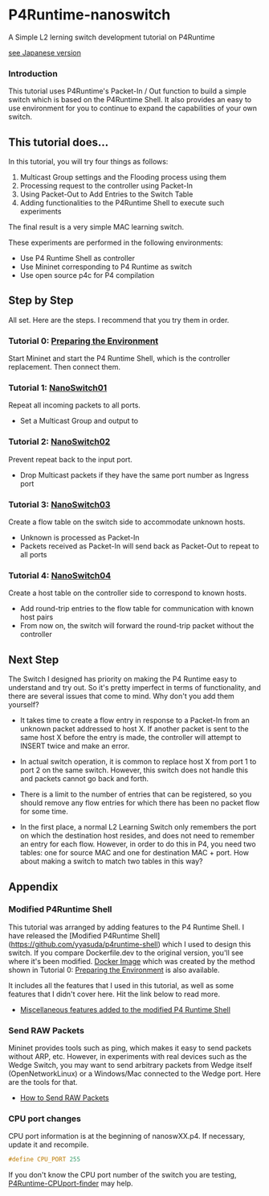# P4Runtime-nanoswitch
A Simple L2 lerning switch development tutorial on P4Runtime

[see Japanese version](docs_ja/README.md)

### Introduction

This tutorial uses P4Runtime's Packet-In / Out function to build a simple switch which is based on the P4Runtime Shell.  It also provides an easy to use environment for you to continue to expand the capabilities of your own switch.

## This tutorial does…

In this tutorial, you will try four things as follows:

1. Multicast Group settings and the Flooding process using them
2. Processing request to the controller using Packet-In
3. Using Packet-Out to Add Entries to the Switch Table
4. Adding functionalities to the P4Runtime Shell to execute such experiments

The final result is a very simple MAC learning switch.

These experiments are performed in the following environments:

- Use P4 Runtime Shell as controller
- Use Mininet corresponding to P4 Runtime as switch
- Use open source p4c for P4 compilation



## Step by Step

All set. Here are the steps. I recommend that you try them in order.

### Tutorial 0: [Preparing the Environment](https://github.com/yyasuda/P4Runtime-firstbite/blob/master/t0_prepare.md)

Start Mininet and start the P4 Runtime Shell, which is the controller replacement. Then connect them.

### Tutorial 1: [NanoSwitch01](./t1_nanosw01.md)

Repeat all incoming packets to all ports.
- Set a Multicast Group and output to

### Tutorial 2: [NanoSwitch02](./t2_nanosw02.md)

Prevent repeat back to the input port.
- Drop Multicast packets if they have the same port number as Ingress port

### Tutorial 3: [NanoSwitch03](./t3_nanosw03.md)

Create a flow table on the switch side to accommodate unknown hosts.
- Unknown is processed as Packet-In
- Packets received as Packet-In will send back as Packet-Out to repeat to all ports

### Tutorial 4: [NanoSwitch04](./t4_nanosw04.md)

Create a host table on the controller side to correspond to known hosts.

- Add round-trip entries to the flow table for communication with known host pairs
- From now on, the switch will forward the round-trip packet without the controller



## Next Step

The Switch I designed has priority on making the P4 Runtime easy to understand and try out. So it's pretty imperfect in terms of functionality, and there are several issues that come to mind. Why don't you add them yourself?

- It takes time to create a flow entry in response to a Packet-In from an unknown packet addressed to host X. If another packet is sent to the same host X before the entry is made, the controller will attempt to INSERT twice and make an error.

-  In actual switch operation, it is common to replace host X from port 1 to port 2 on the same switch. However, this switch does not handle this and packets cannot go back and forth.

- There is a limit to the number of entries that can be registered, so you should remove any flow entries for which there has been no packet flow for some time.

- In the first place, a normal L2 Learning Switch only remembers the port on which the destination host resides, and does not need to remember an entry for each flow. However, in order to do this in P4, you need two tables: one for source MAC and one for destination MAC + port. How about making a switch to match two tables in this way?



## Appendix

### Modified P4Runtime Shell

This tutorial was arranged by adding features to the P4 Runtime Shell. I have released the [Modified P4Runtime Shell] (https://github.com/yyasuda/p4runtime-shell) which I used to design this switch. If you compare Dockerfile.dev to the original version, you'll see where it's been modified. [Docker Image](https://hub.docker.com/r/yutakayasuda/p4runtime-shell-dev) which was created by the method shown in Tutorial 0: [Preparing the Environment](t0_prepare.md) is also available.

It includes all the features that I used in this tutorial, as well as some features that I didn't cover here. Hit the link below to read more.

- [Miscellaneous features added to the modified P4 Runtime Shell](ta_p4rt-sh-misc.md)

### Send RAW Packets

Mininet provides tools such as ping, which makes it easy to send packets without ARP, etc. However, in experiments with real devices such as the Wedge Switch, you may want to send arbitrary packets from Wedge itself (OpenNetworkLinux) or a Windows/Mac connected to the Wedge port. Here are the tools for that.

- [How to Send RAW Packets](ta_rawsend.md)

### CPU port changes

CPU port information is at the beginning of nanoswXX.p4. If necessary, update it and recompile.

```C++
#define CPU_PORT 255
```

If you don't know the CPU port number of the switch you are testing, [P4Runtime-CPUport-finder](https://github.com/yyasuda/P4Runtime-CPUport-finder) may help.


